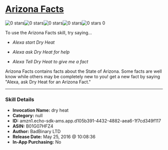 # [Arizona Facts](http://alexa.amazon.com/#skills/amzn1.echo-sdk-ams.app.d105b391-4432-4882-aea6-1f7cd349f117)
![0 stars](../../images/ic_star_border_black_18dp_1x.png)![0 stars](../../images/ic_star_border_black_18dp_1x.png)![0 stars](../../images/ic_star_border_black_18dp_1x.png)![0 stars](../../images/ic_star_border_black_18dp_1x.png)![0 stars](../../images/ic_star_border_black_18dp_1x.png) 0

To use the Arizona Facts skill, try saying...

* *Alexa start Dry Heat*

* *Alexa ask Dry Heat for help*

* *Alexa Tell Dry Heat to give me a fact*

Arizona Facts contains facts about the State of Arizona. Some facts are well know while others may be completely new to you!
get a new fact by saying "Alexa, ask Dry Heat for an Arizona Fact."

***

### Skill Details

* **Invocation Name:** dry heat
* **Category:** null
* **ID:** amzn1.echo-sdk-ams.app.d105b391-4432-4882-aea6-1f7cd349f117
* **ASIN:** B01G07HFZ4
* **Author:** BadBinary LTD
* **Release Date:** May 25, 2016 @ 10:08:36
* **In-App Purchasing:** No
